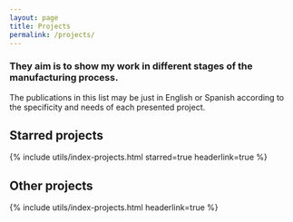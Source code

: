```yaml
---
layout: page
title: Projects
permalink: /projects/
---
```


### They aim is to show my work in different stages of the manufacturing process.

The publications in this list may be just in English or Spanish according to the specificity and needs of each presented project.

<!-- The [starred projects](#starred-projects) are shown with no specific order. in contrast to the [all projects](#all-projects) section that is listed in chronological order. -->

## Starred projects

{% include utils/index-projects.html starred=true headerlink=true  %}

## Other projects

{% include utils/index-projects.html headerlink=true %}

